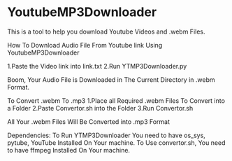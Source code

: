 # YoutubeMP3Downloader
This is a tool to help you download Youtube Videos and .webm Files. 

How To Download Audio File From Youtube link Using YoutubeMP3Downloader

1.Paste the Video link into link.txt
2.Run YTMP3Downloader.py 

Boom, Your Audio File is Downloaded in The Current Directory in .webm Format.

To Convert .webm To .mp3
1.Place all Required .webm Files To Convert into a Folder 
2.Paste Convertor.sh into the Folder 
3.Run Convertor.sh 

All Your .webm Files Will Be Converted into .mp3 Format


Dependencies:
To Run YTMP3Downloader You need to have os_sys, pytube, YouTube Installed On Your machine.
To Use convertor.sh, You need to have ffmpeg Installed On Your machine.

